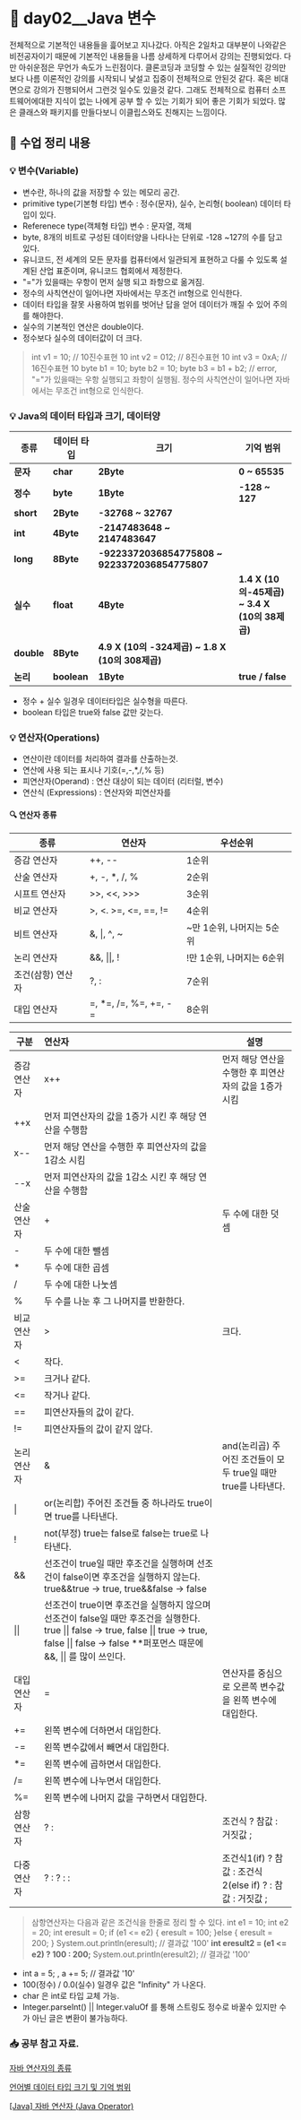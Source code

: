 # **📢 day02__Java 변수**

전체적으로 기본적인 내용들을 흝어보고 지나갔다. 아직은 2일차고 대부분이 나와같은 비전공자이기 때문에 기본적인 내용들을 나름 상세하게 다루어서 강의는 진행되었다. 다만 아쉬운점은 무언가 속도가 느린점이다. 클론코딩과 코딩할 수 있는 실질적인 강의만 보다 나름 이론적인 강의를 시작되니 낯설고 집중이 전체적으로 안된것 같다. 혹은 비대면으로 강의가 진행되어서 그런것 일수도 있을것 같다. 그래도 전체적으로 컴퓨터 소프트웨어에대한 지식이 없는 나에게 공부 할 수 있는 기회가 되어 좋은 기회가 되었다. 많은 클래스와 패키지를 만들다보니 이클립스와도 친해지는 느낌이다.

 

 

## **📌 수업 정리 내용**

 

### **💡 변수(Variable)**

- 변수란, 하나의 값을 저장할 수 있는 메모리 공간. 
- primitive type(기본형 타입) 변수 : 정수(문자), 실수, 논리형( boolean) 데이터 타입이 있다.
- Referenece type(객체형 타입) 변수 : 문자열, 객체
- byte, 8개의 비트로 구성된 데이터양을 나타나는 단위로 -128 ~127의 수를 담고 있다.
- 유니코드, 전 세계의 모든 문자를 컴퓨터에서 일관되게 표현하고 다룰 수 있도록 설계된 산업 표준이며, 유니코드 협회에서 제정한다.
- "="가 있을때는 우항이 먼저 실행 되고 좌항으로 옮겨짐.
- 정수의 사칙연산이 일어나면 자바에서는 무조건 int형으로 인식한다.
- 데이터 타입을 잘못 사용하여 범위를 벗어난 답을 얻어 데이터가 깨질 수 있어 주의를 해야한다.
- 실수의 기본적인 연산은 double이다.
- 정수보다 실수의 데이터값이 더 크다.

> int v1 = 10;  // 10진수표현 10
> int v2 = 012; // 8진수표현 10
> int v3 = 0xA; // 16진수표현 10
> byte b1 = 10;
> byte b2 = 10;
> byte b3 = b1 + b2; // error, "="가 있을때는 우항 실행되고 좌항이 실행됨. 정수의 사칙연산이 일어나면 자바에서는 무조건 int형으로 인식한다.

### **💡 Java의 데이터 타입과 크기, 데이터양**

| **종류**   | **데이터 타입** | **크기**                                             | **기억 범위**                                     |
| ---------- | --------------- | ---------------------------------------------------- | ------------------------------------------------- |
| **문자**   | **char**        | **2Byte**                                            | **0 ~ 65535**                                     |
| **정수**   | **byte**        | **1Byte**                                            | **-128 ~ 127**                                    |
| **short**  | **2Byte**       | **-32768 ~ 32767**                                   |                                                   |
| **int**    | **4Byte**       | **-2147483648**  **~ 2147483647**                    |                                                   |
| **long**   | **8Byte**       | **-9223372036854775808** **~ 9223372036854775807**   |                                                   |
| **실수**   | **float**       | **4Byte**                                            | **1.4 X (10의-45제곱)** **~ 3.4 X (10의 38제곱)** |
| **double** | **8Byte**       | **4.9 X (10의 -324제곱)** **~ 1.8 X (10의 308제곱)** |                                                   |
| **논리**   | **boolean**     | **1Byte**                                            | **true / false**                                  |

 

- 정수 + 실수 일경우 데이터타입은 실수형을 따른다.
- boolean 타입은 true와 false 값만 갖는다.

### **💡 연산자(Operations)**

- 연산이란 데이터를 처리하여 결과를 산출하는것.
- 연산에 사용 되는 표시나 기호(=,-,*,/,% 등)
- 피연산자(Operand) : 연산 대상이 되는 데이터 (리터럴, 변수)
- 연산식 (Expressions) : 연산자와 피연산자를 

#### 	🔍 **연산자 종류** 

| 종류              | 연산자                | 우선순위                  |
| ----------------- | --------------------- | ------------------------- |
| 증감 연산자       | ++, --                | 1순위                     |
| 산술 연산자       | +, -, *, /, %         | 2순위                     |
| 시프트 연산자     | >>, <<, >>>           | 3순위                     |
| 비교 연산자       | >, <. >=, <=, ==, !=  | 4순위                     |
| 비트 연산자       | &, \|, ^, ~           | ~만 1순위, 나머지는 5순위 |
| 논리 연산자       | &&, \|\|, !           | !만 1순위, 나머지는 6순위 |
| 조건(삼항) 연산자 | ?, :                  | 7순위                     |
| 대입 연산자       | =, *=, /=, %=, +=, -= | 8순위                     |

| 구분        | 연산자                                                       | 설명                                                         |
| ----------- | :----------------------------------------------------------- | ------------------------------------------------------------ |
| 증감 연산자 | x++                                                          | 먼저 해당 연산을 수행한 후 피연산자의 값을 1증가 시킴        |
| ++x         | 먼저 피연산자의 값을 1증가 시킨 후 해당 연산을 수행함        |                                                              |
| x--         | 먼저 해당 연산을 수행한 후 피연산자의 값을 1감소 시킴        |                                                              |
| --x         | 먼저 피연산자의 값을 1감소 시킨 후 해당 연산을 수행함        |                                                              |
| 산술 연산자 | +                                                            | 두 수에 대한 덧셈                                            |
| -           | 두 수에 대한 뺄셈                                            |                                                              |
| *           | 두 수에 대한 곱셈                                            |                                                              |
| /           | 두 수에 대한 나눗셈                                          |                                                              |
| %           | 두 수를 나눈 후 그 나머지를 반환한다.                        |                                                              |
| 비교 연산자 | >                                                            | 크다.                                                        |
| <           | 작다.                                                        |                                                              |
| >=          | 크거나 같다.                                                 |                                                              |
| <=          | 작거나 같다.                                                 |                                                              |
| ==          | 피연산자들의 값이 같다.                                      |                                                              |
| !=          | 피연산자들의 값이 같지 않다.                                 |                                                              |
| 논리 연산자 | &                                                            | and(논리곱) 주어진 조건들이 모두 true일 때만 true를 나타낸다. |
| \|          | or(논리합) 주어진 조건들 중 하나라도 true이면 true를 나타낸다. |                                                              |
| !           | not(부정) true는 false로 false는 true로 나타낸다.            |                                                              |
| &&          | 선조건이 true일 때만 후조건을 실행하며 선조건이 false이면 후조건을 실행하지 않는다. true&&true -> true, true&&false -> false |                                                              |
| \|\|        | 선조건이 true이면 후조건을 실행하지 않으며 선조건이 false일 때만 후조건을 실행한다. true \|\| false -> true, false \|\| true -> true, false \|\| false -> false  **퍼포먼스 때문에 &&, \|\| 를 많이 쓰인다. |                                                              |
| 대입 연산자 | =                                                            | 연산자를 중심으로 오른쪽 변수값을 왼쪽 변수에 대입한다.      |
| +=          | 왼쪽 변수에 더하면서 대입한다.                               |                                                              |
| -=          | 왼쪽 변수값에서 빼면서 대입한다.                             |                                                              |
| *=          | 왼쪽 변수에 곱하면서 대입한다.                               |                                                              |
| /=          | 왼쪽 변수에 나누면서 대입한다.                               |                                                              |
| %=          | 왼쪽 변수에 나머지 값을 구하면서 대입한다.                   |                                                              |
| 삼항 연산자 | ? :                                                          | 조건식 ? 참값 : 거짓값 ;                                     |
| 다중 연산자 | ? : ? : :                                                    | 조건식1(if) ? 참값 : 조건식2(else if) ? : 참값 : 거짓값 ;    |

> 삼항연산자는 다음과 같은 조건식을 한줄로 정리 할 수 있다.
> int e1 = 10;
> int e2 = 20;
> int eresult = 0;
> if (e1 <= e2) {
> eresult = 100;
> }else {
> eresult = 200;
> }
> System.out.println(eresult); // 결과값 '100'
> **int eresult2 = (e1 <= e2) ? 100 : 200;** 
> System.out.println(eresult2); // 결과값 '100'

- int a = 5; , a += 5; // 결과값 '10'
- 100(정수) / 0.0(실수) 일경우 값은 "Infinity" 가 나온다.
- char 은 int로 타입 교체 가능.
- Integer.parseInt() || Integer.valuOf 를 통해 스트링도 정수로 바꿀수 있지만 수가 아닌 글은 변환이 불가능하다.

 

 

 

 

### **📥 공부 참고 자료.**

 

 

[자바 연산자의 종류](https://jhnyang.tistory.com/185)

 

[언어별 데이터 타입 크기 및 기억 범위](https://naminal.tistory.com/130)

 

[[Java] 자바 연산자 (Java Operator)](https://phantom.tistory.com/19)

